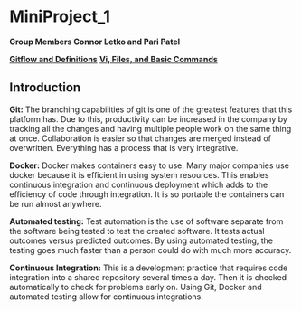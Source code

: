 # MiniProject_1
**Group Members Connor Letko and Pari Patel**

**[Gitflow and Definitions](https://github.com/cjl72/MiniProject_1/blob/master/GitFlow_and_Definitions.md)**
**[Vi, Files, and Basic Commands](https://github.com/cjl72/MiniProject_1/blob/master/ViFilesandBasicCommands.md)**

## Introduction
**Git:**
The branching capabilities of git is one of the greatest features that this platform has.  Due to this, productivity can be increased in the company by tracking all the changes and having multiple people work on the same thing at once. Collaboration is easier so that changes are merged instead of overwritten. Everything has a process that is very integrative. 

**Docker:** 
Docker makes containers easy to use. Many major companies use docker because it is efficient in using system resources. This enables continuous integration and continuous deployment which adds to the efficiency of code through integration. It is so portable the containers can be run almost anywhere. 

**Automated testing:** 
Test automation is the use of software separate from the software being tested to test the created software. It tests actual outcomes versus predicted outcomes. By using automated testing, the testing goes much faster than a person could do with much more accuracy. 

**Continuous Integration:**
This is a development practice that requires code integration into a shared repository several times a day. Then it is checked automatically to check for problems early on. Using Git, Docker and automated testing allow for continuous integrations. 
